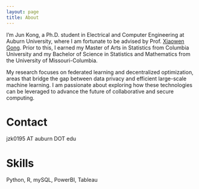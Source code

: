 ```yaml
---
layout: page
title: About
---
```


I’m Jun Kong, a Ph.D. student in Electrical and Computer Engineering at Auburn University, where I am fortunate to be advised by Prof. [Xiaowen Gong](https://webhome.auburn.edu/~xzg0017/). Prior to this, I earned my Master of Arts in Statistics from Columbia University and my Bachelor of Science in Statistics and Mathematics from the University of Missouri-Columbia.

My research focuses on federated learning and decentralized optimization, areas that bridge the gap between data privacy and efficient large-scale machine learning. I am passionate about exploring how these technologies can be leveraged to advance the future of collaborative and secure computing.

Contact
======
jzk0195 AT auburn DOT edu


Skills
======
Python, R, mySQL, PowerBI, Tableau
